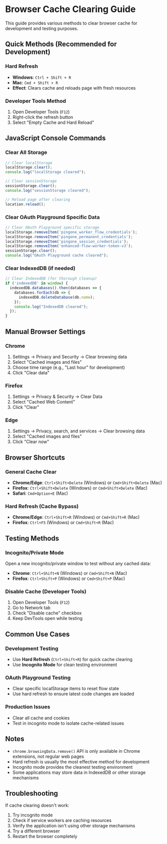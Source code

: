 # Browser Cache Clearing Guide

This guide provides various methods to clear browser cache for development and testing purposes.

## Quick Methods (Recommended for Development)

### Hard Refresh
- **Windows**: `Ctrl + Shift + R`
- **Mac**: `Cmd + Shift + R`
- **Effect**: Clears cache and reloads page with fresh resources

### Developer Tools Method
1. Open Developer Tools (`F12`)
2. Right-click the refresh button
3. Select "Empty Cache and Hard Reload"

## JavaScript Console Commands

### Clear All Storage
```javascript
// Clear localStorage
localStorage.clear();
console.log("localStorage cleared");

// Clear sessionStorage  
sessionStorage.clear();
console.log("sessionStorage cleared");

// Reload page after clearing
location.reload();
```

### Clear OAuth Playground Specific Data
```javascript
// Clear OAuth Playground specific storage
localStorage.removeItem('pingone_worker_flow_credentials');
localStorage.removeItem('pingone_permanent_credentials');
localStorage.removeItem('pingone_session_credentials');
localStorage.removeItem('enhanced-flow-worker-token-v3');
sessionStorage.clear();
console.log("OAuth Playground cache cleared");
```

### Clear IndexedDB (if needed)
```javascript
// Clear IndexedDB (for thorough cleanup)
if ('indexedDB' in window) {
  indexedDB.databases().then(databases => {
    databases.forEach(db => {
      indexedDB.deleteDatabase(db.name);
    });
    console.log("IndexedDB cleared");
  });
}
```

## Manual Browser Settings

### Chrome
1. Settings → Privacy and Security → Clear browsing data
2. Select "Cached images and files"
3. Choose time range (e.g., "Last hour" for development)
4. Click "Clear data"

### Firefox
1. Settings → Privacy & Security → Clear Data
2. Select "Cached Web Content"
3. Click "Clear"

### Edge
1. Settings → Privacy, search, and services → Clear browsing data
2. Select "Cached images and files"
3. Click "Clear now"

## Browser Shortcuts

### General Cache Clear
- **Chrome/Edge**: `Ctrl+Shift+Delete` (Windows) or `Cmd+Shift+Delete` (Mac)
- **Firefox**: `Ctrl+Shift+Delete` (Windows) or `Cmd+Shift+Delete` (Mac)
- **Safari**: `Cmd+Option+E` (Mac)

### Hard Refresh (Cache Bypass)
- **Chrome/Edge**: `Ctrl+Shift+R` (Windows) or `Cmd+Shift+R` (Mac)
- **Firefox**: `Ctrl+F5` (Windows) or `Cmd+Shift+R` (Mac)

## Testing Methods

### Incognito/Private Mode
Open a new incognito/private window to test without any cached data:
- **Chrome**: `Ctrl+Shift+N` (Windows) or `Cmd+Shift+N` (Mac)
- **Firefox**: `Ctrl+Shift+P` (Windows) or `Cmd+Shift+P` (Mac)

### Disable Cache (Developer Tools)
1. Open Developer Tools (`F12`)
2. Go to Network tab
3. Check "Disable cache" checkbox
4. Keep DevTools open while testing

## Common Use Cases

### Development Testing
- Use **Hard Refresh** (`Ctrl+Shift+R`) for quick cache clearing
- Use **Incognito Mode** for clean testing environment

### OAuth Playground Testing
- Clear specific localStorage items to reset flow state
- Use hard refresh to ensure latest code changes are loaded

### Production Issues
- Clear all cache and cookies
- Test in incognito mode to isolate cache-related issues

## Notes

- `chrome.browsingData.remove()` API is only available in Chrome extensions, not regular web pages
- Hard refresh is usually the most effective method for development
- Incognito mode provides the cleanest testing environment
- Some applications may store data in IndexedDB or other storage mechanisms

## Troubleshooting

If cache clearing doesn't work:
1. Try incognito mode
2. Check if service workers are caching resources
3. Verify the application isn't using other storage mechanisms
4. Try a different browser
5. Restart the browser completely

